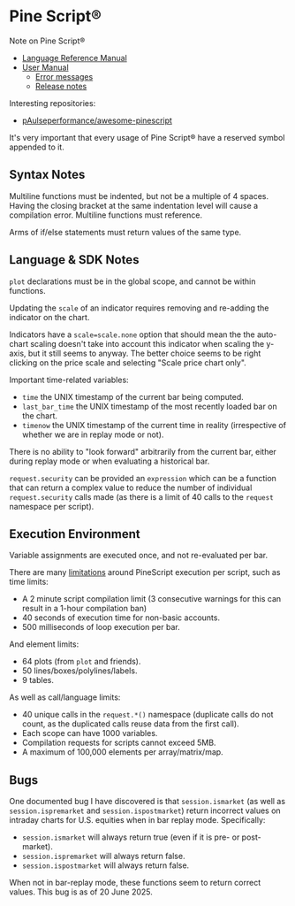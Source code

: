 # Pine Script®

Note on Pine Script® 

- [Language Reference Manual](https://www.tradingview.com/pine-script-reference/v6/)
- [User Manual](https://www.tradingview.com/pine-script-docs/)
	- [Error messages](https://www.tradingview.com/pine-script-docs/error-messages)
	- [Release notes](https://www.tradingview.com/pine-script-docs/release-notes)

Interesting repositories:

- [pAulseperformance/awesome-pinescript](https://github.com/pAulseperformance/awesome-pinescript)

It's very important that every usage of Pine Script® have a reserved symbol appended to it.

## Syntax Notes

Multiline functions must be indented, but not be a multiple of 4 spaces. Having the closing bracket at the same indentation level will cause a compilation error. Multiline functions must reference.

Arms of if/else statements must return values of the same type.

## Language & SDK Notes

`plot` declarations must be in the global scope, and cannot be within functions.

Updating the `scale` of an indicator requires removing and re-adding the indicator on the chart.

Indicators have a `scale=scale.none` option that should mean the the auto-chart scaling doesn't take into account this indicator when scaling the y-axis, but it still seems to anyway. The better choice seems to be right clicking on the price scale and selecting "Scale price chart only".

Important time-related variables:
- `time` the UNIX timestamp of the current bar being computed.
-  `last_bar_time` the UNIX timestamp of the most recently loaded bar on the chart.
- `timenow` the UNIX timestamp of the current time in reality (irrespective of whether we are in replay mode or not).

There is no ability to "look forward" arbitrarily from the current bar, either during replay mode or when evaluating a historical bar.

`request.security` can be provided an `expression` which can be a function that can return a complex value to reduce the number of individual `request.security` calls made (as there is a limit of 40 calls to the `request` namespace per script).

## Execution Environment

Variable assignments are executed once, and not re-evaluated per bar.

There are many [limitations](https://www.tradingview.com/pine-script-docs/writing/limitations) around PineScript execution per script, such as time limits:

- A 2 minute script compilation limit (3 consecutive warnings for this can result in a 1-hour compilation ban)
- 40 seconds of execution time for non-basic accounts.
- 500 milliseconds of loop execution per bar.

And element limits:

- 64 plots (from `plot` and friends).
- 50 lines/boxes/polylines/labels.
- 9 tables.

As well as call/language limits:

- 40 unique calls in the `request.*()` namespace (duplicate calls do not count, as the duplicated calls reuse data from the first call).
- Each scope can have 1000 variables.
- Compilation requests for scripts cannot exceed 5MB.
- A maximum of 100,000 elements per array/matrix/map.

## Bugs

One documented bug I have discovered is that `session.ismarket` (as well as `session.ispremarket` and `session.ispostmarket`) return incorrect values on intraday charts for U.S. equities when in bar replay mode. Specifically:

- `session.ismarket` will always return true (even if it is pre- or post-market).
- `session.ispremarket` will always return false.
- `session.ispostmarket` will always return false.

When not in bar-replay mode, these functions seem to return correct values. This bug is as of 20 June 2025.